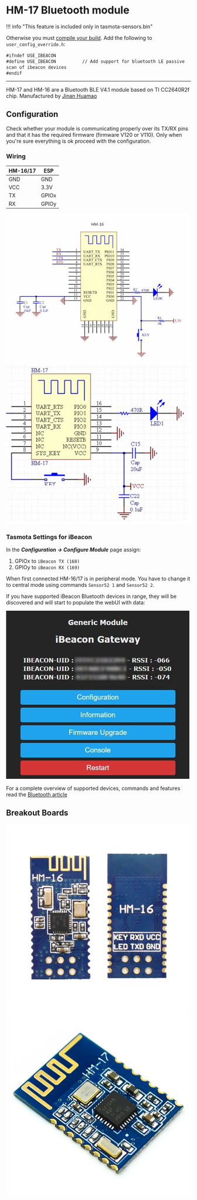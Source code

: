 # HM-17 Bluetooth module

!!! info "This feature is included only in tasmota-sensors.bin"

Otherwise you must [compile your build](Compile-your-build). Add the following to `user_config_override.h`:

```
#ifndef USE_IBEACON
#define USE_IBEACON          // Add support for bluetooth LE passive scan of ibeacon devices 
#endif
```
----

HM-17 and HM-16 are a Bluetooth BLE V4.1 module based on TI CC2640R2f chip. Manufactured by [Jinan Huamao](http://www.jnhuamao.cn/bluetooth.asp) 


## Configuration
Check whether your module is communicating properly over its TX/RX pins and that it has the required firmware (firmware V120 or V110). Only when you're sure everything is ok proceed with the configuration.

### Wiring
| HM-16/17   | ESP |
|---|---|
|GND   |GND   
|VCC   |3.3V
|TX   | GPIOx
|RX   | GPIOy

![HM-16 Pinout](_media/hm-16_pinout.jpg)![HM-17 Pinout](_media/hm-17_pinout.jpg)

### Tasmota Settings for iBeacon

In the **_Configuration -> Configure Module_** page assign:

1. GPIOx to `iBeacon TX (168)`
2. GPIOy to `iBeacon RX (169)`

When first connected HM-16/17 is in peripheral mode. You have to change it to central mode using commands `Sensor52 1` and `Sensor52 2`.

If you have supported iBeacon Bluetooth devices in range, they will be discovered and will start to populate the webUI with data:

![Showing data](_media/ibeacon_success.jpg)

For a complete overview of supported devices, commands and features read the [Bluetooth article](/Bluetooth#ibeacon)

## Breakout Boards
![HM-10 Breakout](_media/peripherals/hm-16.jpg)![HM-10 Breakout](_media/peripherals/hm-17.jpg)

